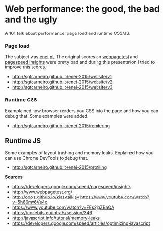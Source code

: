 # Web performance: the good, the bad and the ugly

A 101 talk about performance: page load and runtime CSS/JS.

### Page load
The subject was [enei.pt](http://sgtcarneiro.github.io/enei-2015/website/v1). The original scores on [webpagetest](http://www.webpagetest.org/) and [pagespeed insights](https://developers.google.com/speed/pagespeed/insights/) were pretty bad and during this presentation I tried to improve this scores.

- http://sgtcarneiro.github.io/enei-2015/website/v1
- http://sgtcarneiro.github.io/enei-2015/website/v2
- http://sgtcarneiro.github.io/enei-2015/website/v3

### Runtime CSS
Examplained how browser renders you CSS into the page and how you can debug that. Some examples were added.

- http://sgtcarneiro.github.io/enei-2015/rendering

## Runtime JS
Some examples of layout trashing and memory leaks. Explained how you can use Chrome DevTools to debug that.

- http://sgtcarneiro.github.io/enei-2015/profiling

**Sources**
- https://developers.google.com/speed/pagespeed/insights
- http://www.webpagetest.org/
- http://opojs.github.io/kiss-talk @ https://www.youtube.com/watch?v=5h66mv6Ve4o
- https://www.youtube.com/watch?v=FEs2jgZBaQA
- https://codebits.eu/intra/s/session/346
- http://javascript.info/tutorial/memory-leaks
- https://developers.google.com/speed/articles/optimizing-javascript
